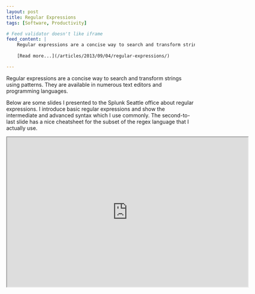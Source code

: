 ```yaml
---
layout: post
title: Regular Expressions
tags: [Software, Productivity]

# Feed validator doesn't like iframe
feed_content: |
    Regular expressions are a concise way to search and transform strings using patterns. They are available in numerous text editors and programming languages.
    
    [Read more...](/articles/2013/09/04/regular-expressions/)

---
```


Regular expressions are a concise way to search and transform strings using patterns. They are available in numerous text editors and programming languages.

Below are some slides I presented to the Splunk Seattle office about regular expressions. I introduce basic regular expressions and show the intermediate and advanced syntax which I use commonly. The second-to-last slide has a nice cheatsheet for the subset of the regex language that I actually use.

<iframe src="http://www.slideshare.net/slideshow/embed_code/25887455" width="644" height="400" frameborder="1" marginwidth="0" marginheight="0" scrolling="no"></iframe>

<!--
If you're lucky enough to be in a language with monadic parser combinators (like Haskell's Parsec), consider using them instead.
-->
